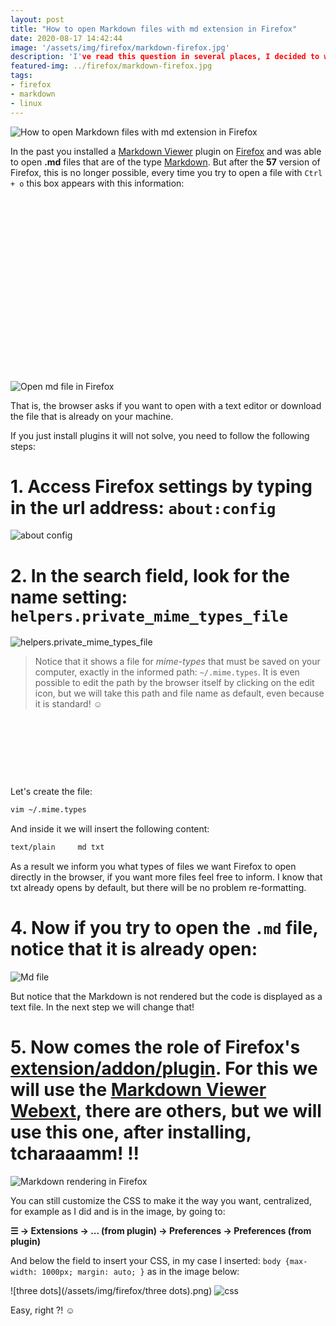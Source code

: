 ```yaml
---
layout: post
title: "How to open Markdown files with md extension in Firefox"
date: 2020-08-17 14:42:44
image: '/assets/img/firefox/markdown-firefox.jpg'
description: 'I've read this question in several places, I decided to write an article to show you how.'
featured-img: ../firefox/markdown-firefox.jpg
tags:
- firefox
- markdown
- linux
---
```


![How to open Markdown files with md extension in Firefox](/assets/img/firefox/markdown-firefox.jpg)

In the past you installed a [Markdown Viewer](https://addons.mozilla.org/firefox/addon/markdown-viewer-chrome/) plugin on [Firefox](https://www.mozilla.org/firefox/) and was able to open **.md** files that are of the type [Markdown](https://daringfireball.net/projects/markdown/). But after the **57** version of Firefox, this is no longer possible, every time you try to open a file with `Ctrl + o` this box appears with this information:

<!-- QUADRADO -->
<script async src="//pagead2.googlesyndication.com/pagead/js/adsbygoogle.js"></script>
<ins class="adsbygoogle"
style="display:inline-block;width:336px;height:280px"
data-ad-client="ca-pub-2838251107855362"
data-ad-slot="5351066970"></ins>
<script>
(adsbygoogle = window.adsbygoogle || []).push({});
</script>

![Open md file in Firefox](/assets/img/firefox/open-test-file-md.png)

That is, the browser asks if you want to open with a text editor or download the file that is already on your machine.

If you just install plugins it will not solve, you need to follow the following steps:

# 1. Access Firefox settings by typing in the url address: `about:config`

![about config](/assets/img/firefox/about-config.png)

# 2. In the search field, look for the name setting: `helpers.private_mime_types_file`

![helpers.private_mime_types_file](/assets/img/firefox/helpers.private_mime_types_file.png)

> Notice that it shows a file for *mime-types* that must be saved on your computer, exactly in the informed path: `~/.mime.types`. It is even possible to edit the path by the browser itself by clicking on the edit icon, but we will take this path and file name as default, even because it is standard! ☺

<!-- MINI ANÚNCIO -->
<script async src="//pagead2.googlesyndication.com/pagead/js/adsbygoogle.js"></script>
<!-- Games Root -->
<ins class="adsbygoogle"
style="display:inline-block;width:730px;height:95px"
data-ad-client="ca-pub-2838251107855362"
data-ad-slot="5351066970"></ins>
<script>
(adsbygoogle = window.adsbygoogle || []).push({});
</script>

Let's create the file:
```sh
vim ~/.mime.types
```
And inside it we will insert the following content:
```sh
text/plain     md txt
```

As a result we inform you what types of files we want Firefox to open directly in the browser, if you want more files feel free to inform. I know that txt already opens by default, but there will be no problem re-formatting.

# 4. Now if you try to open the `.md` file, notice that it is already open:

![Md file](/assets/img/firefox/file-md.png)

But notice that the Markdown is not rendered but the code is displayed as a text file. In the next step we will change that!

# 5. Now comes the role of Firefox's [extension/addon/plugin](https://addons.mozilla.org/firefox/extensions/). For this we will use the [Markdown Viewer Webext](https://addons.mozilla.org/firefox/addon/markdown-viewer-webext/), there are others, but we will use this one, after installing, tcharaaamm! !!

<!-- RETANGULO LARGO 2 -->
<script async src="//pagead2.googlesyndication.com/pagead/js/adsbygoogle.js"></script>
<ins class="adsbygoogle"
style="display:block; text-align:center;"
data-ad-layout="in-article"
data-ad-format="fluid"
data-ad-client="ca-pub-2838251107855362"
data-ad-slot="8549252987"></ins>
<script>
(adsbygoogle = window.adsbygoogle || []).push({});
</script>

![Markdown rendering in Firefox](/assets/img/firefox/tcharaaamm.png)

You can still customize the CSS to make it the way you want, centralized, for example as I did and is in the image, by going to:

**☰ → Extensions → ... (from plugin) → Preferences → Preferences (from plugin)**

And below the field to insert your CSS, in my case I inserted: `body {max-width: 1000px; margin: auto; }` as in the image below:

![three dots](/assets/img/firefox/three dots).png)
![css](/assets/img/firefox/css.png)

Easy, right ?! ☺
